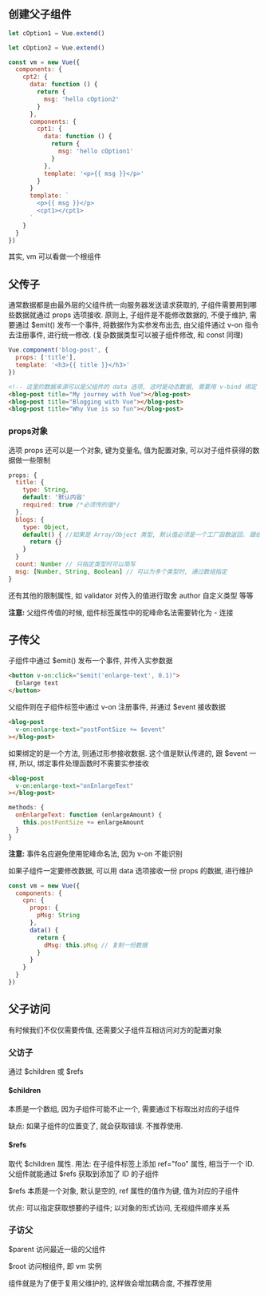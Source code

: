 ## 创建父子组件

```javascript
let cOption1 = Vue.extend()

let cOption2 = Vue.extend()

const vm = new Vue({
  components: {
    cpt2: {
      data: function () {
        return {
          msg: 'hello cOption2'
        }
      },
      components: {
        cpt1: {
          data: function () {
            return {
              msg: 'hello cOption1'
            }
          },
          template: '<p>{{ msg }}</p>'
        }
      }
      template: `
        <p>{{ msg }}</p>
        <cpt1></cpt1>
      `
    }
  }
})
```

其实, vm 可以看做一个根组件

## 父传子

通常数据都是由最外层的父组件统一向服务器发送请求获取的, 子组件需要用到哪些数据就通过 props 选项接收. 原则上, 子组件是不能修改数据的, 不便于维护, 需要通过 $emit() 发布一个事件, 将数据作为实参发布出去, 由父组件通过 v-on 指令去注册事件, 进行统一修改. (复杂数据类型可以被子组件修改, 和 const 同理)

```javascript
Vue.component('blog-post', {
  props: ['title'],
  template: '<h3>{{ title }}</h3>'
})
```

```html
<!-- 这里的数据来源可以是父组件的 data 选项, 这时是动态数据, 需要用 v-bind 绑定 -->
<blog-post title="My journey with Vue"></blog-post>
<blog-post title="Blogging with Vue"></blog-post>
<blog-post title="Why Vue is so fun"></blog-post>
```

### props对象

选项 props 还可以是一个对象, 键为变量名, 值为配置对象, 可以对子组件获得的数据做一些限制

```javascript
props: {
  title: {
    type: String,
    default: '默认内容'
    required: true /*必须传的值*/
  },
  blogs: {
    type: Object,
    default() { //如果是 Array/Object 类型, 默认值必须是一个工厂函数返回. 跟组件的 data 选项类似
      return {}
    }
  }
  count: Number // 只指定类型时可以简写
  msg: [Number, String, Boolean] // 可以为多个类型时, 通过数组指定
}
```

还有其他的限制属性, 如 validator 对传入的值进行取舍 author 自定义类型 等等

**注意:** 父组件传值的时候, 组件标签属性中的驼峰命名法需要转化为 - 连接

## 子传父

子组件中通过 $emit() 发布一个事件, 并传入实参数据

```html
<button v-on:click="$emit('enlarge-text', 0.1)">
  Enlarge text
</button>
```

父组件则在子组件标签中通过 v-on 注册事件, 并通过 $event 接收数据

```html
<blog-post
  v-on:enlarge-text="postFontSize += $event"
></blog-post>
```

如果绑定的是一个方法, 则通过形参接收数据. 这个值是默认传递的, 跟 $event 一样, 所以, 绑定事件处理函数时不需要实参接收

```html
<blog-post
  v-on:enlarge-text="onEnlargeText"
></blog-post>
```

```javascript
methods: {
  onEnlargeText: function (enlargeAmount) {
    this.postFontSize += enlargeAmount
  }
}
```

**注意:** 事件名应避免使用驼峰命名法, 因为 v-on 不能识别

如果子组件一定要修改数据, 可以用 data 选项接收一份 props 的数据, 进行维护

```javascript
const vm = new Vue({
  components: {
    cpn: {
      props: {
        pMsg: String
      },
      data() {
        return {
          dMsg: this.pMsg // 复制一份数据
        }
      }
    }
  }
})
```

## 父子访问

有时候我们不仅仅需要传值, 还需要父子组件互相访问对方的配置对象

### 父访子

通过 $children 或 $refs

#### $children

本质是一个数组, 因为子组件可能不止一个, 需要通过下标取出对应的子组件

缺点: 如果子组件的位置变了, 就会获取错误. 不推荐使用.

#### $refs

取代 $children 属性. 用法: 在子组件标签上添加 ref="foo" 属性, 相当于一个 ID. 父组件就能通过 $refs 获取到添加了 ID 的子组件

$refs 本质是一个对象, 默认是空的, ref 属性的值作为键, 值为对应的子组件

优点: 可以指定获取想要的子组件; 以对象的形式访问, 无视组件顺序关系

### 子访父

$parent 访问最近一级的父组件

$root 访问根组件, 即 vm 实例

组件就是为了便于复用父维护的, 这样做会增加耦合度, 不推荐使用
